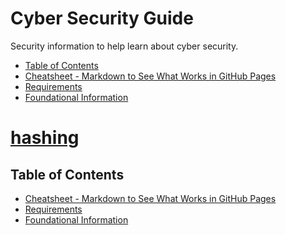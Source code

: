 <link rel="stylesheet" href="https://novaxiophi.github.io/securityplusTraining.githubpages.io/styles.css">

# Cyber Security Guide

Security information to help learn about cyber security.

- [Table of Contents](#table-of-contents)
- [Cheatsheet - Markdown to See What Works in GitHub Pages](CheatsheetMarkdown.md)
- [Requirements](SecurityPlus/requirements.md)
- [Foundational Information](SecurityPlus/foundation.md)

# [hashing](../todo/hashing.md)

## Table of Contents

- [Cheatsheet - Markdown to See What Works in GitHub Pages](/CheatsheetMarkdown.md)
- [Requirements](SecurityPlus/requirements.md)
- [Foundational Information](#foundational)

